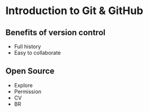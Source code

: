 # Introduction to Git & GitHub

## Benefits of version control
* Full history
* Easy to collaborate

## Open Source
* Explore
* Permission
* CV
* BR